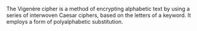 The Vigenère cipher is a method of encrypting alphabetic text by using a series of interwoven Caesar ciphers, based on the letters of a keyword. 
It employs a form of polyalphabetic substitution.
